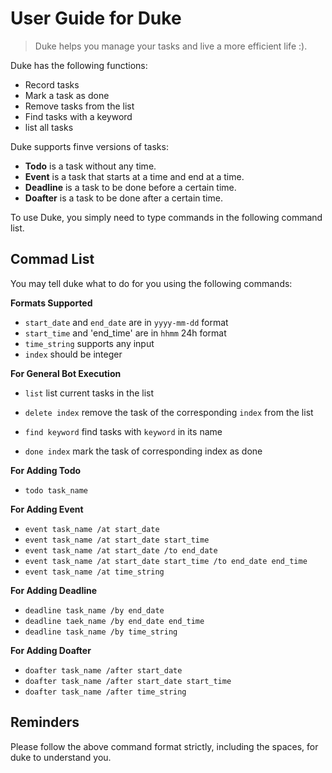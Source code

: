 # User Guide for Duke

> Duke helps you manage your tasks and live a more efficient life :).

Duke has the following functions:
* Record tasks
* Mark a task as done
* Remove tasks from the list
* Find tasks with a keyword
* list all tasks

Duke supports finve versions of tasks:
* **Todo** is a task without any time.
* **Event** is a task that starts at a time and end at a time.
* **Deadline** is a task to be done before a certain time.
* **Doafter** is a task to be done after a certain time.

To use Duke, you simply need to type commands in the following command list.

## Commad List
You may tell duke what to do for you using the following commands:

**Formats Supported**
* `start_date` and `end_date` are in `yyyy-mm-dd` format
* `start_time` and 'end_time' are in `hhmm` 24h format
* `time_string` supports any input
* `index` should be integer

**For General Bot Execution**

* `list`
  list current tasks in the list

* `delete index`
  remove the task of the corresponding `index` from the list

* `find keyword`
  find tasks with `keyword` in its name

* `done index`
  mark the task of corresponding index as done

**For Adding Todo**

* `todo task_name`

**For Adding Event**

* `event task_name /at start_date`
* `event task_name /at start_date start_time`
* `event task_name /at start_date /to end_date`
* `event task_name /at start_date start_time /to end_date end_time`
* `event task_name /at time_string`

**For Adding Deadline**

* `deadline task_name /by end_date`
* `deadline taek_name /by end_date end_time`
* `deadline task_name /by time_string`

**For Adding Doafter**

* `doafter task_name /after start_date`
* `doafter task_name /after start_date start_time`
* `doafter task_name /after time_string`

## Reminders
Please follow the above command format strictly, including the spaces, for duke to understand you.
